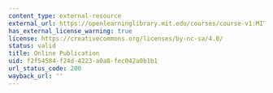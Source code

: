 ```yaml
---
content_type: external-resource
external_url: https://openlearninglibrary.mit.edu/courses/course-v1:MITx+11.550x+1T2021/about
has_external_license_warning: true
license: https://creativecommons.org/licenses/by-nc-sa/4.0/
status: valid
title: Online Publication
uid: f2f54584-f24d-4223-a0a8-fec042a0b1b1
url_status_code: 200
wayback_url: ''
---
```

